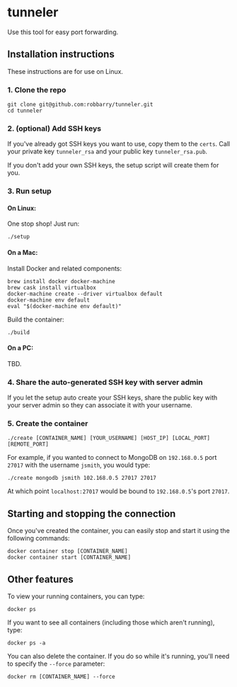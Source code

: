 # tunneler

Use this tool for easy port forwarding.

## Installation instructions

These instructions are for use on Linux.

### 1. Clone the repo

	git clone git@github.com:robbarry/tunneler.git
	cd tunneler

### 2. (optional) Add SSH keys

If you've already got SSH keys you want to use, copy them to the `certs`. Call your private key `tunneler_rsa` and your public key `tunneler_rsa.pub`.

If you don't add your own SSH keys, the setup script will create them for you.

### 3. Run setup

#### On Linux:

One stop shop! Just run:

	./setup

#### On a Mac:

Install Docker and related components:

	brew install docker docker-machine
	brew cask install virtualbox
	docker-machine create --driver virtualbox default
	docker-machine env default
	eval "$(docker-machine env default)"

Build the container:

	./build

#### On a PC:	

TBD.

### 4. Share the auto-generated SSH key with server admin

If you let the setup auto create your SSH keys, share the public key with your server admin so they can associate it with your username.

### 5. Create the container

	./create [CONTAINER_NAME] [YOUR_USERNAME] [HOST_IP] [LOCAL_PORT] [REMOTE_PORT]

For example, if you wanted to connect to MongoDB on `192.168.0.5` port `27017` with the username `jsmith`, you would type:

	./create mongodb jsmith 102.168.0.5 27017 27017

At which point `localhost:27017` would be bound to `192.168.0.5`'s port `27017`.

## Starting and stopping the connection

Once you've created the container, you can easily stop and start it using the following commands:

	docker container stop [CONTAINER_NAME]
	docker container start [CONTAINER_NAME]

## Other features

To view your running containers, you can type:

	docker ps

If you want to see all containers (including those which aren't running), type:

	docker ps -a

You can also delete the container. If you do so while it's running, you'll need to specify the `--force` parameter:

	docker rm [CONTAINER_NAME] --force
